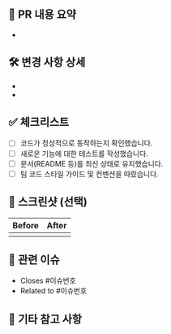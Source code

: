 ## 📌 PR 내용 요약

-

## 🛠 변경 사항 상세

-
-

## ✅ 체크리스트

- [ ] 코드가 정상적으로 동작하는지 확인했습니다.
- [ ] 새로운 기능에 대한 테스트를 작성했습니다.
- [ ] 문서(README 등)를 최신 상태로 유지했습니다.
- [ ] 팀 코드 스타일 가이드 및 컨벤션을 따랐습니다.

## 📸 스크린샷 (선택)

| Before | After |
| ------ | ----- |
|        |       |

## 🔗 관련 이슈

- Closes #이슈번호
- Related to #이슈번호

## 💬 기타 참고 사항
